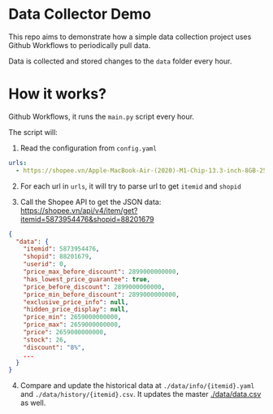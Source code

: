 # Data Collector Demo

This repo aims to demonstrate how a simple data collection project uses Github Workflows to periodically pull data.

Data is collected and stored changes to the `data` folder every hour.

# How it works?

Github Workflows, it runs the `main.py` script every hour.

The script will:

1. Read the configuration from `config.yaml`

```yaml
urls:
  - https://shopee.vn/Apple-MacBook-Air-(2020)-M1-Chip-13.3-inch-8GB-256GB-SSD-i.88201679.5873954476
```

2. For each url in `urls`, it will try to parse url to get `itemid` and `shopid`

3. Call the Shopee API to get the JSON data: https://shopee.vn/api/v4/item/get?itemid=5873954476&shopid=88201679

```json
{
  "data": {
    "itemid": 5873954476,
    "shopid": 88201679,
    "userid": 0,
    "price_max_before_discount": 2899000000000,
    "has_lowest_price_guarantee": true,
    "price_before_discount": 2899000000000,
    "price_min_before_discount": 2899000000000,
    "exclusive_price_info": null,
    "hidden_price_display": null,
    "price_min": 2659000000000,
    "price_max": 2659000000000,
    "price": 2659000000000,
    "stock": 26,
    "discount": "8%",
    ...
  }
}
```

4. Compare and update the historical data at `./data/info/{itemid}.yaml` and `./data/history/{itemid}.csv`.
   It updates the master [./data/data.csv](./data/data.csv) as well.
